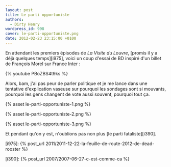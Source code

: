 ```yaml
---
layout: post
title: Le parti opportuniste
authors:
  - Dirty Henry
wordpress_id: 998
cover: le-parti-opportuniste.png
date: 2012-02-23 23:15:00 +0100
---
```


En attendant les premiers épisodes de _La Visite du Louvre_, [promis il y a déjà
quelques temps][i975], voici un coup d'essai de BD inspiré d'un billet de
François Morel sur France Inter :

{% youtube PBoZBS4t9ks %}

Alors, bam, j'ai pas peur de parler politique et je me lance dans une tentative
d'explication vaseuse sur pourquoi les sondages sont si mouvants, pourquoi les
gens changent de vote aussi souvent, pourquoi tout ça.

{% asset le-parti-opportuniste-1.png %}

{% asset le-parti-opportuniste-2.png %}

{% asset le-parti-opportuniste-3.png %}

Et pendant qu'on y est, n'oublions pas non plus [le parti fataliste][i390].

[i975]: {% post_url 2011/2011-12-22-la-feuille-de-route-2012-de-dead-rooster %}

[i390]: {% post_url 2007/2007-06-27-c-est-comme-ca %}
